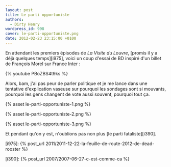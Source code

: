 ```yaml
---
layout: post
title: Le parti opportuniste
authors:
  - Dirty Henry
wordpress_id: 998
cover: le-parti-opportuniste.png
date: 2012-02-23 23:15:00 +0100
---
```


En attendant les premiers épisodes de _La Visite du Louvre_, [promis il y a déjà
quelques temps][i975], voici un coup d'essai de BD inspiré d'un billet de
François Morel sur France Inter :

{% youtube PBoZBS4t9ks %}

Alors, bam, j'ai pas peur de parler politique et je me lance dans une tentative
d'explication vaseuse sur pourquoi les sondages sont si mouvants, pourquoi les
gens changent de vote aussi souvent, pourquoi tout ça.

{% asset le-parti-opportuniste-1.png %}

{% asset le-parti-opportuniste-2.png %}

{% asset le-parti-opportuniste-3.png %}

Et pendant qu'on y est, n'oublions pas non plus [le parti fataliste][i390].

[i975]: {% post_url 2011/2011-12-22-la-feuille-de-route-2012-de-dead-rooster %}

[i390]: {% post_url 2007/2007-06-27-c-est-comme-ca %}
